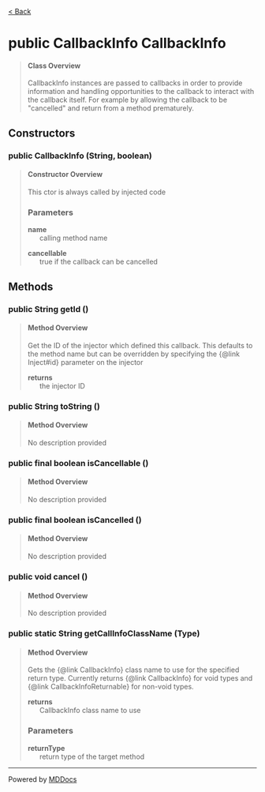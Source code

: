 [< Back](../README.md)
# public CallbackInfo CallbackInfo #
>#### Class Overview ####
>CallbackInfo instances are passed to callbacks in order to provide
 information and handling opportunities to the callback to interact with the
 callback itself. For example by allowing the callback to be "cancelled" and
 return from a method prematurely.
## Constructors ##
### public CallbackInfo (String, boolean) ###
>#### Constructor Overview ####
>This ctor is always called by injected code
>
>### Parameters ###
>**name**<br />
>&nbsp;&nbsp;&nbsp;&nbsp;&nbsp;&nbsp;calling method name
>
>**cancellable**<br />
>&nbsp;&nbsp;&nbsp;&nbsp;&nbsp;&nbsp;true if the callback can be cancelled
>
## Methods ##
### public String getId () ###
>#### Method Overview ####
>Get the ID of the injector which defined this callback. This defaults to
 the method name but can be overridden by specifying the {@link Inject#id}
 parameter on the injector
>
>**returns**<br />
>&nbsp;&nbsp;&nbsp;&nbsp;&nbsp;&nbsp;the injector ID
>
### public String toString () ###
>#### Method Overview ####
>No description provided
>
### public final boolean isCancellable () ###
>#### Method Overview ####
>No description provided
>
### public final boolean isCancelled () ###
>#### Method Overview ####
>No description provided
>
### public void cancel () ###
>#### Method Overview ####
>No description provided
>
### public static String getCallInfoClassName (Type) ###
>#### Method Overview ####
>Gets the {@link CallbackInfo} class name to use for the specified return
 type. Currently returns {@link CallbackInfo} for void types and
 {@link CallbackInfoReturnable} for non-void types.
>
>**returns**<br />
>&nbsp;&nbsp;&nbsp;&nbsp;&nbsp;&nbsp;CallbackInfo class name to use
>
>### Parameters ###
>**returnType**<br />
>&nbsp;&nbsp;&nbsp;&nbsp;&nbsp;&nbsp;return type of the target method
>

---
Powered by [MDDocs](https://github.com/VRCube/MDDocs)